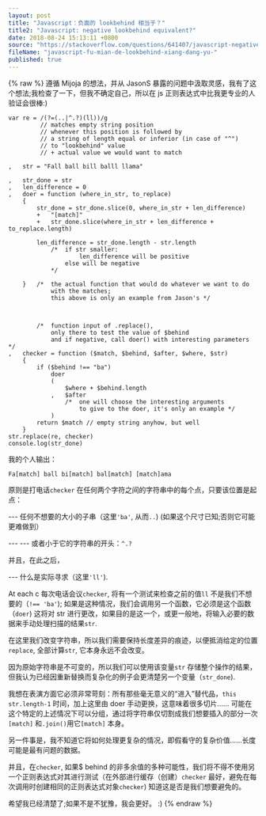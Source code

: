 ```yaml
---
layout: post
title: "Javascript：负面的 lookbehind 相当于？"
title2: "Javascript: negative lookbehind equivalent?"
date: 2018-08-24 15:13:11 +0800
source: "https://stackoverflow.com/questions/641407/javascript-negative-lookbehind-equivalent"
fileName: "javascript-fu-mian-de-lookbehind-xiang-dang-yu-"
published: true
---
```


{% raw %}
遵循 Mijoja 的想法，并从 JasonS 暴露的问题中汲取灵感，我有了这个想法;我检查了一下，但我不确定自己，所以在 js 正则表达式中比我更专业的人验证会很棒:)

    var re = /(?=(..|^.?)(ll))/g
             // matches empty string position
             // whenever this position is followed by
             // a string of length equal or inferior (in case of "^")
             // to "lookbehind" value
             // + actual value we would want to match

    ,   str = "Fall ball bill balll llama"

    ,   str_done = str
    ,   len_difference = 0
    ,   doer = function (where_in_str, to_replace)
        {
            str_done = str_done.slice(0, where_in_str + len_difference)
            +   "[match]"
            +   str_done.slice(where_in_str + len_difference + to_replace.length)

            len_difference = str_done.length - str.length
                /*  if str smaller:
                        len_difference will be positive
                    else will be negative
                */

        }   /*  the actual function that would do whatever we want to do
                with the matches;
                this above is only an example from Jason's */



            /*  function input of .replace(),
                only there to test the value of $behind
                and if negative, call doer() with interesting parameters */
    ,   checker = function ($match, $behind, $after, $where, $str)
        {
            if ($behind !== "ba")
                doer
                (
                    $where + $behind.length
                ,   $after
                    /*  one will choose the interesting arguments
                        to give to the doer, it's only an example */
                )
            return $match // empty string anyhow, but well
        }
    str.replace(re, checker)
    console.log(str_done)

我的个人输出：

    Fa[match] ball bi[match] bal[match] [match]ama

原则是打电话`checker` 在任何两个字符之间的字符串中的每个点，只要该位置是起点：

--- 任何不想要的大小的子串（这里`'ba'`, 从而`..`) (如果这个尺寸已知;否则它可能更难做到）

--- --- 或者小于它的字符串的开头：`^.?`

并且，在此之后，

--- 什么是实际寻求（这里`'ll'`).

At each c
每次电话会议`checker`, 将有一个测试来检查之前的值`ll` 不是我们不想要的（`!== 'ba'`); 如果是这种情况，我们会调用另一个函数，它必须是这个函数（`doer`) 这将对 str 进行更改，如果目的是这一个，或更一般地，将输入必要的数据来手动处理扫描的结果`str`.

在这里我们改变字符串，所以我们需要保持长度差异的痕迹，以便抵消给定的位置`replace`, 全部计算`str`, 它本身永远不会改变。

因为原始字符串是不可变的，所以我们可以使用该变量`str` 存储整个操作的结果，但我认为已经因重新替换而复杂化的例子会更清楚另一个变量（`str_done`).

我想在表演方面它必须非常苛刻：所有那些毫无意义的“进入”替代品，`this str.length-1` 时间，加上这里由 doer 手动更换，这意味着很多切片......
可能在这个特定的上述情况下可以分组，通过将字符串仅切割成我们想要插入的部分一次`[match]` 和`.join()`用它`[match]` 本身。

另一件事是，我不知道它将如何处理更复杂的情况，即假看守的复杂价值......长度可能是最有问题的数据。

并且，在`checker`, 如果$ behind 的非多余值的多种可能性，我们将不得不使用另一个正则表达式对其进行测试（在外部进行缓存（创建）`checker` 最好，避免在每次调用时创建相同的正则表达式对象`checker`) 知道这是否是我们想要避免的。

希望我已经清楚了;如果不是不犹豫，我会更好。 :)
{% endraw %}